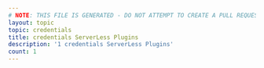 ```yaml
---
# NOTE: THIS FILE IS GENERATED - DO NOT ATTEMPT TO CREATE A PULL REQUEST TO UPDATE THE DATA. 
layout: topic
topic: credentials
title: credentials ServerLess Plugins
description: '1 credentials ServerLess Plugins'
count: 1
---
```

